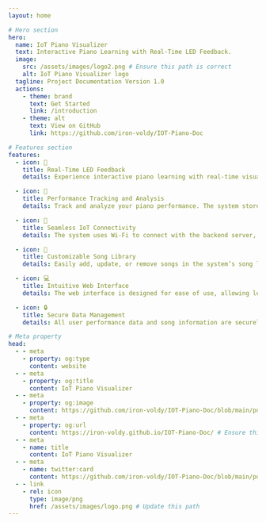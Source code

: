 ```yaml
---
layout: home

# Hero section
hero:
  name: IoT Piano Visualizer
  text: Interactive Piano Learning with Real-Time LED Feedback.
  image:
    src: /assets/images/logo2.png # Ensure this path is correct
    alt: IoT Piano Visualizer logo
  tagline: Project Documentation Version 1.0
  actions:
    - theme: brand
      text: Get Started
      link: /introduction
    - theme: alt
      text: View on GitHub
      link: https://github.com/iron-voldy/IOT-Piano-Doc

# Features section
features:
  - icon: 🎹
    title: Real-Time LED Feedback
    details: Experience interactive piano learning with real-time visual feedback using an RGB LED strip. As each note is played, corresponding LEDs light up, enhancing the learning experience through immediate visual guidance.

  - icon: 📝
    title: Performance Tracking and Analysis
    details: Track and analyze your piano performance. The system stores data such as note accuracy, timing, and scores, allowing learners to review and improve their skills over time.

  - icon: 📡
    title: Seamless IoT Connectivity
    details: The system uses Wi-Fi to connect with the backend server, ensuring real-time data transfer and storage. Learners can access their progress anytime, and administrators can manage song data and user performance seamlessly.

  - icon: 🎵
    title: Customizable Song Library
    details: Easily add, update, or remove songs in the system’s song library. Learners can select their favorite tracks or practice new tunes with a wide selection of songs stored on the server.

  - icon: 💻
    title: Intuitive Web Interface
    details: The web interface is designed for ease of use, allowing learners to select songs, view performance records, and administrators to manage the song library and user data with just a few clicks.

  - icon: 🔒
    title: Secure Data Management
    details: All user performance data and song information are securely stored in a MySQL database, ensuring both accuracy and privacy. The system implements encryption and secure data transfer protocols.

# Meta property
head:
  - - meta
    - property: og:type
      content: website
  - - meta
    - property: og:title
      content: IoT Piano Visualizer
  - - meta
    - property: og:image
      content: https://github.com/iron-voldy/IOT-Piano-Doc/blob/main/public/Card.png?raw=true # Update with actual path
  - - meta
    - property: og:url
      content: https://iron-voldy.github.io/IOT-Piano-Doc/ # Ensure this is correct
  - - meta
    - name: title
      content: IoT Piano Visualizer
  - - meta
    - name: twitter:card
      content: https://github.com/iron-voldy/IOT-Piano-Doc/blob/main/public/Card.png?raw=true # Ensure image path is correct
  - - link
    - rel: icon
      type: image/png
      href: /assets/images/logo.png # Update this path
---
```

